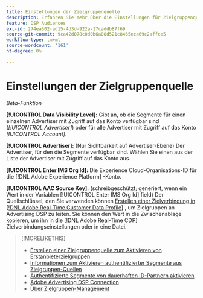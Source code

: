 ```yaml
---
title: Einstellungen der Zielgruppenquelle
description: Erfahren Sie mehr über die Einstellungen für Zielgruppenquellen.
feature: DSP Audiences
exl-id: 274ea502-ad15-4d3d-922a-17caddb87f69
source-git-commit: 9ca42d078c0d0b6a08d521c8465eca69c2affce5
workflow-type: tm+mt
source-wordcount: '161'
ht-degree: 0%

---
```


# Einstellungen der Zielgruppenquelle

*Beta-Funktion*

**[!UICONTROL Data Visibility Level]:** Gibt an, ob die Segmente für einen einzelnen Advertiser mit Zugriff auf das Konto verfügbar sind (*[!UICONTROL Advertiser]*) oder für alle Advertiser mit Zugriff auf das Konto *[!UICONTROL Account]*.

**[!UICONTROL Advertiser]:** (Nur Sichtbarkeit auf Advertiser-Ebene) Der Advertiser, für den die Segmente verfügbar sind. Wählen Sie einen aus der Liste der Advertiser mit Zugriff auf das Konto aus.

**[!UICONTROL Enter IMS Org Id]:** Die Experience Cloud-Organisations-ID für die [!DNL Adobe Experience Platform] -Konto.

**[!UICONTROL AAC Source Key]:** (schreibgeschützt; generiert, wenn ein Wert in der Variablen [!UICONTROL Enter IMS Org Id] field) Der Quellschlüssel, den Sie verwenden können [Erstellen einer Zielverbindung in [!DNL Adobe Real-Time Customer Data Profile]](https://experienceleague.adobe.com/docs/experience-platform/destinations/catalog/advertising/adobe-advertising-cloud-connection.html) , um Zielgruppen an Advertising DSP zu leiten. Sie können den Wert in die Zwischenablage kopieren, um ihn in die [!DNL Adobe Real-Time CDP] Zielverbindungseinstellungen oder in eine Datei.

>[!MORELIKETHIS]
>
>* [Erstellen einer Zielgruppenquelle zum Aktivieren von Erstanbieterzielgruppen](source-create.md)
>* [Informationen zum Aktivieren authentifizierter Segmente aus Zielgruppen-Quellen](source-about.md)
>* [Authentifizierte Segmente von dauerhaften ID-Partnern aktivieren](source-durable-id.md)
>* [Adobe Advertising DSP Connection](https://experienceleague.adobe.com/docs/experience-platform/destinations/catalog/advertising/adobe-advertising-cloud-connection.html)
>* [Über Zielgruppen-Management](/help/dsp/audiences/audience-about.md)

